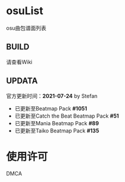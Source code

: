 # osuList

osu曲包谱面列表

## BUILD

请查看Wiki

## UPDATA

官方更新时间：**2021-07-24** by Stefan

- 已更新至Beatmap Pack **#1051**
- 已更新至Catch the Beat Beatmap Pack **#51**
- 已更新至Mania Beatmap Pack **#89**
- 已更新至Taiko Beatmap Pack **#135**

# 使用许可

DMCA
